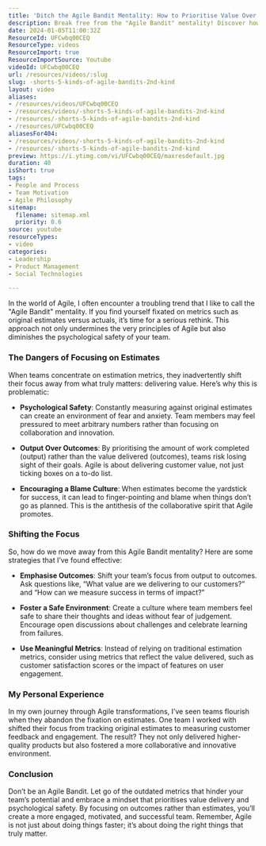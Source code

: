 ```yaml
---
title: 'Ditch the Agile Bandit Mentality: How to Prioritise Value Over Estimates for Team Success'
description: Break free from the "Agile Bandit" mentality! Discover how to prioritise value over estimates and foster a culture of psychological safety in your team.
date: 2024-01-05T11:00:32Z
ResourceId: UFCwbq00CEQ
ResourceType: videos
ResourceImport: true
ResourceImportSource: Youtube
videoId: UFCwbq00CEQ
url: /resources/videos/:slug
slug: -shorts-5-kinds-of-agile-bandits-2nd-kind
layout: video
aliases:
- /resources/videos/UFCwbq00CEQ
- /resources/videos/-shorts-5-kinds-of-agile-bandits-2nd-kind
- /resources/-shorts-5-kinds-of-agile-bandits-2nd-kind
- /resources/UFCwbq00CEQ
aliasesFor404:
- /resources/videos/-shorts-5-kinds-of-agile-bandits-2nd-kind
- /resources/-shorts-5-kinds-of-agile-bandits-2nd-kind
preview: https://i.ytimg.com/vi/UFCwbq00CEQ/maxresdefault.jpg
duration: 40
isShort: true
tags:
- People and Process
- Team Motivation
- Agile Philosophy
sitemap:
  filename: sitemap.xml
  priority: 0.6
source: youtube
resourceTypes:
- video
categories:
- Leadership
- Product Management
- Social Technologies

---
```

In the world of Agile, I often encounter a troubling trend that I like to call the "Agile Bandit" mentality. If you find yourself fixated on metrics such as original estimates versus actuals, it’s time for a serious rethink. This approach not only undermines the very principles of Agile but also diminishes the psychological safety of your team. 

### The Dangers of Focusing on Estimates

When teams concentrate on estimation metrics, they inadvertently shift their focus away from what truly matters: delivering value. Here’s why this is problematic:

- **Psychological Safety**: Constantly measuring against original estimates can create an environment of fear and anxiety. Team members may feel pressured to meet arbitrary numbers rather than focusing on collaboration and innovation.
  
- **Output Over Outcomes**: By prioritising the amount of work completed (output) rather than the value delivered (outcomes), teams risk losing sight of their goals. Agile is about delivering customer value, not just ticking boxes on a to-do list.

- **Encouraging a Blame Culture**: When estimates become the yardstick for success, it can lead to finger-pointing and blame when things don’t go as planned. This is the antithesis of the collaborative spirit that Agile promotes.

### Shifting the Focus

So, how do we move away from this Agile Bandit mentality? Here are some strategies that I’ve found effective:

- **Emphasise Outcomes**: Shift your team’s focus from output to outcomes. Ask questions like, “What value are we delivering to our customers?” and “How can we measure success in terms of impact?”

- **Foster a Safe Environment**: Create a culture where team members feel safe to share their thoughts and ideas without fear of judgement. Encourage open discussions about challenges and celebrate learning from failures.

- **Use Meaningful Metrics**: Instead of relying on traditional estimation metrics, consider using metrics that reflect the value delivered, such as customer satisfaction scores or the impact of features on user engagement.

### My Personal Experience

In my own journey through Agile transformations, I’ve seen teams flourish when they abandon the fixation on estimates. One team I worked with shifted their focus from tracking original estimates to measuring customer feedback and engagement. The result? They not only delivered higher-quality products but also fostered a more collaborative and innovative environment.

### Conclusion

Don’t be an Agile Bandit. Let go of the outdated metrics that hinder your team’s potential and embrace a mindset that prioritises value delivery and psychological safety. By focusing on outcomes rather than estimates, you’ll create a more engaged, motivated, and successful team. Remember, Agile is not just about doing things faster; it’s about doing the right things that truly matter.
